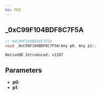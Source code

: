 ```yaml
---
ns: PED
---
```

## _0xC99F104BDF8C7F5A

```c
// 0xC99F104BDF8C7F5A
void _0xC99F104BDF8C7F5A(Any p0, Any p1);
```

```
NativeDB Introduced: v1207
```

## Parameters
* **p0**:
* **p1**:
